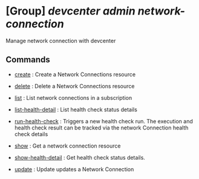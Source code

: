 # [Group] _devcenter admin network-connection_

Manage network connection with devcenter

## Commands

- [create](/Commands/devcenter/admin/network-connection/_create.md)
: Create a Network Connections resource

- [delete](/Commands/devcenter/admin/network-connection/_delete.md)
: Delete a Network Connections resource

- [list](/Commands/devcenter/admin/network-connection/_list.md)
: List network connections in a subscription

- [list-health-detail](/Commands/devcenter/admin/network-connection/_list-health-detail.md)
: List health check status details

- [run-health-check](/Commands/devcenter/admin/network-connection/_run-health-check.md)
: Triggers a new health check run. The execution and health check result can be tracked via the network Connection health check details

- [show](/Commands/devcenter/admin/network-connection/_show.md)
: Get a network connection resource

- [show-health-detail](/Commands/devcenter/admin/network-connection/_show-health-detail.md)
: Get health check status details.

- [update](/Commands/devcenter/admin/network-connection/_update.md)
: Update updates a Network Connection
